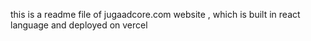 this is a readme file of jugaadcore.com website , which is built in react language and deployed on vercel
